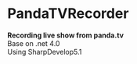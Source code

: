 # PandaTVRecorder
<Strong>Recording live show from panda.tv</Strong></br>
Base on .net 4.0</br>
Using SharpDevelop5.1</br>

